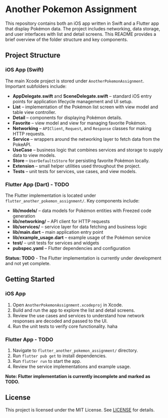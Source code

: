 # Another Pokemon Assignment

This repository contains both an iOS app written in Swift and a Flutter app that display Pokémon data. The project includes networking, data storage, and user interfaces with list and detail screens. This README provides a brief overview of the folder structure and key components.

## Project Structure

### iOS App (Swift)

The main Xcode project is stored under `AnotherPokemonAssignment`.
Important subfolders include:

- **AppDelegate.swift** and **SceneDelegate.swift** – standard iOS entry points for application lifecycle management and UI setup.
- **List** – implementation of the Pokémon list screen with view model and table view controller.
- **Detail** – components for displaying Pokémon details.
- **Favorite** – view model and view for managing favorite Pokémon.
- **Networking** – `APIClient`, `Request`, and `Response` classes for making HTTP requests.
- **Service** – wrappers around the networking layer to fetch data from the PokeAPI.
- **UseCase** – business logic that combines services and storage to supply data to view models.
- **Store** – `UserDefaultsStore` for persisting favorite Pokémon locally.
- **Extension** – small helper utilities used throughout the project.
- **Tests** – unit tests for services, use cases, and view models.

### Flutter App (Dart) - TODO

The Flutter implementation is located under `flutter_another_pokemon_assignment/`.
Key components include:

- **lib/models/** – data models for Pokémon entities with Freezed code generation
- **lib/networking/** – API client for HTTP requests
- **lib/services/** – service layer for data fetching and business logic
- **lib/main.dart** – main application entry point
- **lib/example_usage.dart** – example usage of the Pokémon service
- **test/** – unit tests for services and widgets
- **pubspec.yaml** – Flutter dependencies and configuration

**Status: TODO** - The Flutter implementation is currently under development and not yet complete.

## Getting Started

### iOS App

1. Open `AnotherPokemonAssignment.xcodeproj` in Xcode.
2. Build and run the app to explore the list and detail screens.
3. Review the use cases and services to understand how network responses are decoded and passed to the UI.
4. Run the unit tests to verify core functionality. haha

### Flutter App - TODO

1. Navigate to `flutter_another_pokemon_assignment/` directory.
2. Run `flutter pub get` to install dependencies.
3. Run `flutter run` to start the app.
4. Review the service implementations and example usage.

**Note: Flutter implementation is currently incomplete and marked as TODO.**

## License

This project is licensed under the MIT License. See [LICENSE](LICENSE) for details.
